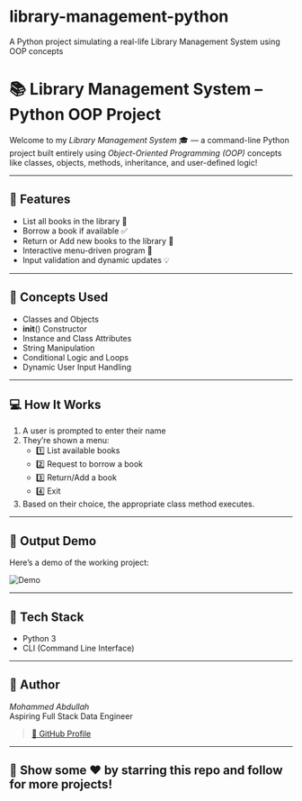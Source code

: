 # library-management-python
A Python project simulating a real-life Library Management System using OOP concepts
# 📚 Library Management System – Python OOP Project

Welcome to my *Library Management System* 🎓 — a command-line Python project built entirely using *Object-Oriented Programming (OOP)* concepts like classes, objects, methods, inheritance, and user-defined logic!

---

## 🚀 Features

- List all books in the library 📖
- Borrow a book if available ✅
- Return or Add new books to the library 🔁
- Interactive menu-driven program 🧠
- Input validation and dynamic updates 💡

---

## 🧠 Concepts Used

- Classes and Objects
- __init__() Constructor
- Instance and Class Attributes
- String Manipulation
- Conditional Logic and Loops
- Dynamic User Input Handling

---

## 💻 How It Works

1. A user is prompted to enter their name
2. They’re shown a menu:
   - 1️⃣ List available books
   - 2️⃣ Request to borrow a book
   - 3️⃣ Return/Add a book
   - 4️⃣ Exit
3. Based on their choice, the appropriate class method executes.

---

## 📸 Output Demo

Here’s a demo of the working project:

![Demo](https://github.com/user-attachments/assets/77614ed6-2903-42e2-a9d4-fdc48d425164)

---

## 🔧 Tech Stack

- Python 3
- CLI (Command Line Interface)

---

## 👤 Author

*Mohammed Abdullah*  
Aspiring Full Stack Data Engineer

> [📎 GitHub Profile](https://github.com/abdullah-fsde)

---

## 🌟 Show some ❤ by starring this repo and follow for more projects!
